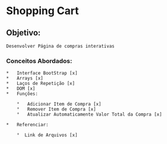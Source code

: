 # Shopping Cart 
## Objetivo:
    Desenvolver Página de compras interativas
### Conceitos Abordados:

```
*   Interface BootStrap [x]
*   Arrays [x]
*   Laços de Repetição [x]
*   DOM [x]
*   Funções: 

    °   Adicionar Item de Compra [x]
    °   Remover Item de Compra [x]
    °   Atualizar Automaticamente Valor Total da Compra [x]

*   Referenciar:

    °  Link de Arquivos [x]
```
